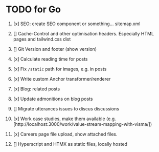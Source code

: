 # TODO for Go

1. [x] SEO: create SEO component or something... sitemap.xml

2. [] Cache-Control and other optimisation headers. Especially HTML pages and tailwind.css dist

3. [] Git Version and footer (show version)

4. [x] Calculate reading time for posts

5. [x] Fix `/static` path for images, e.g. in posts

6. [x] Write custom Anchor transformer/renderer

7. [x] Blog: related posts

8. [x] Update admonitions on blog posts

9. [] Migrate utterances issues to discus discussions

10. [x] Work case studies, make them available (e.g. [http://localhost:3000/work/value-stream-mapping-with-visma/])

11. [x] Careers page file upload, show attached files.

12. [] Hyperscript and HTMX as static files, locally hosted
